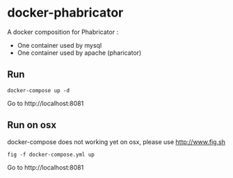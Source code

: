 docker-phabricator
==================
A docker composition for Phabricator :
- One container used by mysql
- One container used by apache (pharicator)


Run
----
```
docker-compose up -d
```
Go to http://localhost:8081



Run on osx
-------
docker-compose does not working yet on osx, please use http://www.fig.sh
```
fig -f docker-compose.yml up
```
Go to http://localhost:8081
